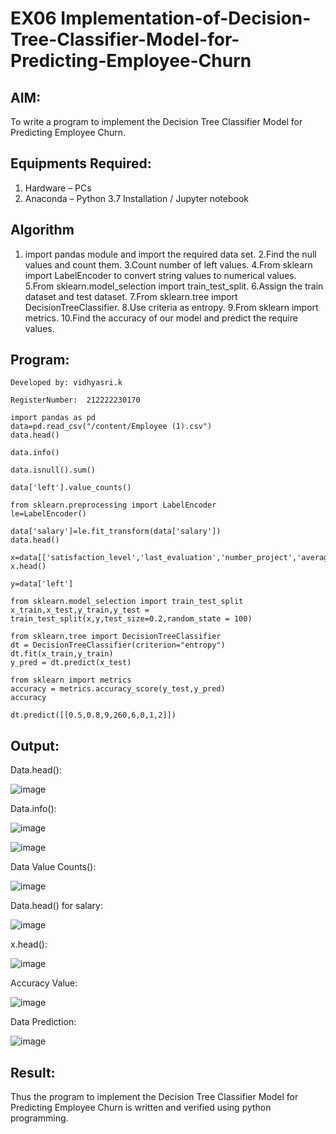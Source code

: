 # EX06 Implementation-of-Decision-Tree-Classifier-Model-for-Predicting-Employee-Churn

## AIM:
To write a program to implement the Decision Tree Classifier Model for Predicting Employee Churn.

## Equipments Required:
1. Hardware – PCs
2. Anaconda – Python 3.7 Installation / Jupyter notebook

## Algorithm
1. import pandas module and import the required data set.
2.Find the null values and count them.
3.Count number of left values.
4.From sklearn import LabelEncoder to convert string values to numerical values.
5.From sklearn.model_selection import train_test_split.
6.Assign the train dataset and test dataset.
7.From sklearn.tree import DecisionTreeClassifier.
8.Use criteria as entropy.
9.From sklearn import metrics.
10.Find the accuracy of our model and predict the require values.


## Program:
```
Developed by: vidhyasri.k

RegisterNumber:  212222230170

import pandas as pd
data=pd.read_csv("/content/Employee (1).csv")
data.head()

data.info()

data.isnull().sum()

data['left'].value_counts()

from sklearn.preprocessing import LabelEncoder
le=LabelEncoder()

data['salary']=le.fit_transform(data['salary'])
data.head()

x=data[['satisfaction_level','last_evaluation','number_project','average_montly_hours','time_spend_company','Work_accident','promotion_last_5years','salary']]
x.head()

y=data['left']

from sklearn.model_selection import train_test_split
x_train,x_test,y_train,y_test = train_test_split(x,y,test_size=0.2,random_state = 100)

from sklearn.tree import DecisionTreeClassifier
dt = DecisionTreeClassifier(criterion="entropy")
dt.fit(x_train,y_train)
y_pred = dt.predict(x_test)

from sklearn import metrics
accuracy = metrics.accuracy_score(y_test,y_pred)
accuracy

dt.predict([[0.5,0.8,9,260,6,0,1,2]])
```

## Output:
Data.head():

![image](https://github.com/vidhyasrikachapalayam/Implementation-of-Decision-Tree-Classifier-Model-for-Predicting-Employee-Churn/assets/119477817/bb44c37c-c708-4c2e-96fe-21e368c44b70)

Data.info():

![image](https://github.com/vidhyasrikachapalayam/Implementation-of-Decision-Tree-Classifier-Model-for-Predicting-Employee-Churn/assets/119477817/5792b208-a8ba-4e47-9317-9b95d59473e8)

![image](https://github.com/vidhyasrikachapalayam/Implementation-of-Decision-Tree-Classifier-Model-for-Predicting-Employee-Churn/assets/119477817/2683057e-da6c-46fd-b428-aa7d44f649c3)

Data Value Counts():

![image](https://github.com/vidhyasrikachapalayam/Implementation-of-Decision-Tree-Classifier-Model-for-Predicting-Employee-Churn/assets/119477817/0132f4e8-ce55-4a0b-96b4-5fd8f47fd1b9)

Data.head() for salary:

![image](https://github.com/vidhyasrikachapalayam/Implementation-of-Decision-Tree-Classifier-Model-for-Predicting-Employee-Churn/assets/119477817/f0e30abe-85e8-46e3-898f-8b9c638aa02e)

x.head():

![image](https://github.com/vidhyasrikachapalayam/Implementation-of-Decision-Tree-Classifier-Model-for-Predicting-Employee-Churn/assets/119477817/a8d7bcda-7e8f-4744-9ea4-302a8a99deb9)

Accuracy Value:

![image](https://github.com/vidhyasrikachapalayam/Implementation-of-Decision-Tree-Classifier-Model-for-Predicting-Employee-Churn/assets/119477817/612179ac-87dd-459d-b2e6-319ba726eb06)

Data Prediction:

![image](https://github.com/vidhyasrikachapalayam/Implementation-of-Decision-Tree-Classifier-Model-for-Predicting-Employee-Churn/assets/119477817/5a10fad1-03d1-4ae5-93cb-3a513a0f2845)





## Result:
Thus the program to implement the  Decision Tree Classifier Model for Predicting Employee Churn is written and verified using python programming.
